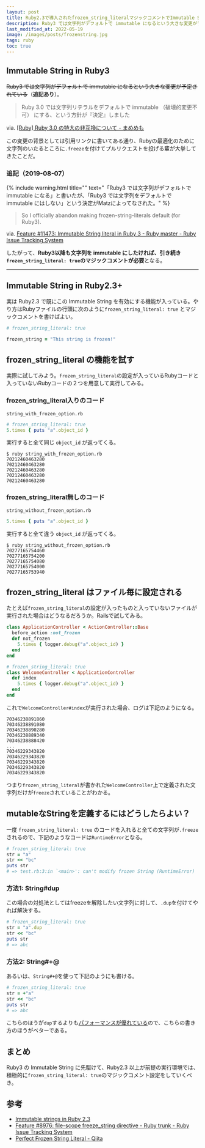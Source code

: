 ```yaml
---
layout: post
title: Ruby2.3で導入されたfrozen_string_literalマジックコメントでImmutable Stringを実現する
description: Ruby3 では文字列がデフォルトで immutable になるという大きな変更が予定されている。この変更の背景としては上リンクに書いてある通り、Rubyの最適化のために文字列のいたるところ.freezeを付けてプルリクエストを投げる輩が大挙してきたことだ。Ruby2.3 で既にこの Immutable String を有効にする機能が入っている。やり方はRubyファイルの行頭に下記のように書けばよい。
last_modified_at: 2022-05-19
image: /images/posts/frozenstring.jpg
tags: ruby
toc: true
---
```


## Immutable String in Ruby3

~~Ruby3 では文字列がデフォルトで immutable になるという大きな変更が予定されている~~（**追記あり**）。

> Ruby 3.0 では文字列リテラルをデフォルトで immutable （破壊的変更不可） にする、という方針が『決定』しました

via. [[Ruby] Ruby 3.0 の特大の非互換について - まめめも](https://mametter.hatenablog.com/entry/20151004/p1)

この変更の背景としては引用リンクに書いてある通り、Rubyの最適化のために文字列のいたるところに`.freeze`を付けてプルリクエストを投げる輩が大挙してきたことだ。

### 追記（2019-08-07）

{% include warning.html title="" text="「Ruby3 では文字列がデフォルトで immutable になる」と書いたが、「Ruby3 では文字列をデフォルトで immutable にはしない」という決定がMatzによってなされた。" %}

> So I officially abandon making frozen-string-literals default (for Ruby3).

via. [Feature #11473: Immutable String literal in Ruby 3 - Ruby master - Ruby Issue Tracking System](https://bugs.ruby-lang.org/issues/11473)

したがって、**Ruby3以降も文字列を immutable にしたければ、引き続き`frozen_string_literal: true`のマジックコメントが必要**となる。

---

## Immutable String in Ruby2.3+

実は Ruby2.3 で既にこの Immutable String を有効にする機能が入っている。やり方はRubyファイルの行頭に次のように`frozen_string_literal: true` とマジックコメントを書けばよい。

```rb
# frozen_string_literal: true

frozen_string = "This string is frozen!"
```

## frozen_string_literal の機能を試す

実際に試してみよう。`frozen_string_literal`の設定が入っているRubyコードと入っていないRubyコードの２つを用意して実行してみる。

### frozen_string_literal入りのコード

`string_with_frozen_option.rb`

```rb
# frozen_string_literal: true
5.times { puts "a".object_id }
```

実行すると全て同じ `object_id` が返ってくる。

```console
$ ruby string_with_frozen_option.rb
70212460463280
70212460463280
70212460463280
70212460463280
70212460463280
```

### frozen_string_literal無しのコード

`string_without_frozen_option.rb`

```rb
5.times { puts "a".object_id }
```

実行すると全て違う `object_id` が返ってくる。

```console
$ ruby string_without_frozen_option.rb
70277165754460
70277165754200
70277165754080
70277165754000
70277165753940
```

## frozen_string_literal はファイル毎に設定される

たとえば`frozen_string_literal`の設定が入ったものと入っていないファイルが実行された場合はどうなるだろうか。Railsで試してみる。

```rb
class ApplicationController < ActionController::Base
  before_action :not_frozen
  def not_frozen
    5.times { logger.debug("a".object_id) }
  end
end
```

```rb
# frozen_string_literal: true
class WelcomeController < ApplicationController
  def index
    5.times { logger.debug("a".object_id) }
  end
end
```

これで`WelcomeController#index`が実行された場合、ログは下記のようになる。

```
70346238891860
70346238891080
70346238890280
70346238889340
70346238888420
...
70346229343820
70346229343820
70346229343820
70346229343820
70346229343820
```

つまり`frozen_string_literal`が書かれた`WelcomeController`上で定義された文字列だけが`freeze`されていることがわかる。

## mutableなStringを定義するにはどうしたらよい？

一度 `frozen_string_literal: true` のコードを入れると全ての文字列が`.freeze`されるので、下記のようなコードは`RuntimeError`となる。

```rb
# frozen_string_literal: true
str = "a"
str << "bc"
puts str
# => test.rb:3:in `<main>': can't modify frozen String (RuntimeError)
```

### 方法1: String#dup

この場合の対処法としてはfreezeを解除したい文字列に対して、`.dup`を付けてやれば解決する。

```rb
# frozen_string_literal: true
str = "a".dup
str << "bc"
puts str
# => abc
```

### 方法2: String#+@

あるいは、`String#+@`を使って下記のようにも書ける。

```rb
# frozen_string_literal: true
str = +"a"
str << "bc"
puts str
# => abc
```

こちらのほうが`dup`するよりも[パフォーマンスが優れている](https://gist.github.com/k0kubun/e3da77cae2c132badd386c96f2de5768)ので、こちらの書き方のほうがベターである。

## まとめ

Ruby3 の Immutable String に先駆けて、Ruby2.3 以上が前提の実行環境では、積極的に`frozen_string_literal: true`のマジックコメント設定をしていくべき。

## 参考

- [Immutable strings in Ruby 2.3](https://wyeworks.com/blog/2015/12/1/immutable-strings-in-ruby-2-dot-3)
- [Feature #8976: file-scope freeze_string directive - Ruby trunk - Ruby Issue Tracking System](https://bugs.ruby-lang.org/issues/8976)
- [Perfect Frozen String Literal - Qiita](https://qiita.com/k0kubun/items/1c3e605645ba5ff683a1)
